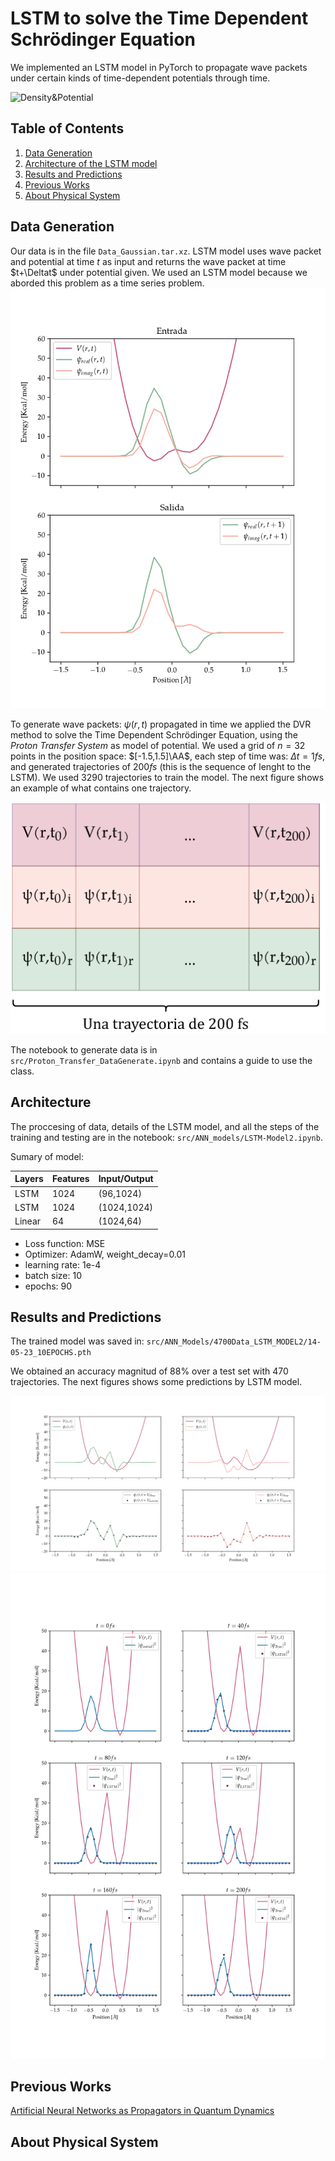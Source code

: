 # LSTM to solve the Time Dependent Schrödinger Equation

We implemented an LSTM model in PyTorch to propagate wave packets under certain kinds of time-dependent potentials through time.

![Density&Potential](./src/Animacion/gifs/animation-dens&pot.gif)

## Table of Contents
1. [Data Generation](#datagen)
2. [Architecture of the LSTM model](#arch)
3. [Results and Predictions](#results)
4. [Previous Works](#prevw)
5. [About Physical System](#phys)

<a name="datagen"></a>
## Data Generation
Our data is in the file `Data_Gaussian.tar.xz`.
LSTM model uses wave packet and potential at time $t$ as input and returns the wave packet at time $t+\Deltat$ under potential given. We used an LSTM model because we aborded this problem as a time series problem.
![In-Ou](img/dataInputOutput.png)

To generate wave packets: $\psi(r,t)$ propagated in time we applied the DVR method to solve the Time Dependent Schrödinger Equation, using the *Proton Transfer System* as model of potential. We used a grid of $n=32$ points in the position space: $[-1.5,1.5]\AA$, each step of time was: $\Delta t= 1 fs$, and generated trajectories of $200fs$ (this is the sequence of lenght to the LSTM). We used 3290 trajectories to train the model. The next figure shows an example of what contains one trajectory.

![Trajectory](img/DiagTrayectoria.png)

The notebook to generate data is in `src/Proton_Transfer_DataGenerate.ipynb` and contains a guide to use the class.

<a name="arch"></a>
## Architecture
The proccesing of data, details of the LSTM model, and all the steps of the training and testing are in the notebook:  `src/ANN_models/LSTM-Model2.ipynb`.

Sumary of model:

| Layers | Features | Input/Output |
|--------|----------|--------------|
| LSTM   | 1024     | (96,1024)    |
| LSTM   | 1024     | (1024,1024)  |
| Linear | 64       | (1024,64)    |

- Loss function: MSE
- Optimizer: AdamW, weight_decay=0.01
- learning rate: 1e-4
- batch size: 10
- epochs: 90

<a name="results"></a>
## Results and Predictions
The trained model was saved in: `src/ANN_Models/4700Data_LSTM_MODEL2/14-05-23_10EPOCHS.pth`

We obtained an accuracy magnitud of 88% over a test set with 470 trajectories. The next figures shows some predictions by LSTM model.

![Predictions_step](img/1step.png)
![Predictions_Traj](img/trajDens.png)

<a name="prevw"></a>
## Previous Works
 [Artificial Neural Networks as Propagators in Quantum Dynamics](https://doi.org/10.1021/acs.jpclett.1c03117)
 
<a name="phys"></a>
## About Physical System
